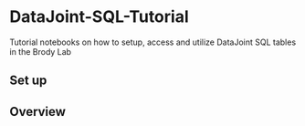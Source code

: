 # DataJoint-SQL-Tutorial
Tutorial notebooks on how to setup, access and utilize DataJoint SQL tables in the Brody Lab


## Set up


## Overview




